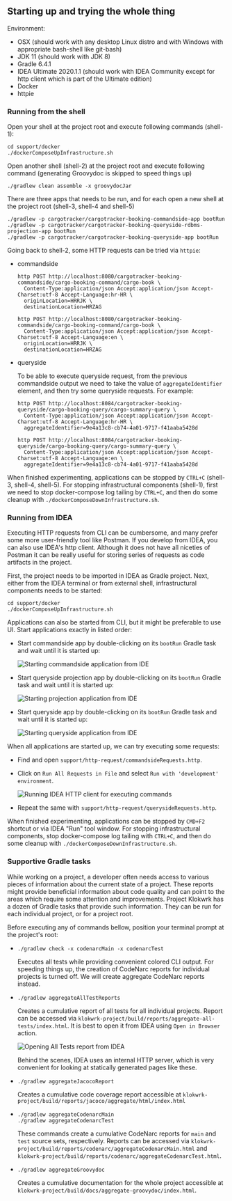 ## Starting up and trying the whole thing
Environment:
- OSX (should work with any desktop Linux distro and with Windows with appropriate bash-shell like git-bash)
- JDK 11 (should work with JDK 8)
- Gradle 6.4.1
- IDEA Ultimate 2020.1.1 (should work with IDEA Community except for http client which is part of the Ultimate edition)
- Docker
- httpie

### Running from the shell
Open your shell at the project root and execute following commands (shell-1):

    cd support/docker
    ./dockerComposeUpInfrastructure.sh

Open another shell (shell-2) at the project root and execute following command (generating Groovydoc is skipped to speed things up)

    ./gradlew clean assemble -x groovydocJar

There are three apps that needs to be run, and for each open a new shell at the project root (shell-3, shell-4 and shell-5)

    ./gradlew -p cargotracker/cargotracker-booking-commandside-app bootRun
    ./gradlew -p cargotracker/cargotracker-booking-queryside-rdbms-projection-app bootRun
    ./gradlew -p cargotracker/cargotracker-booking-queryside-app bootRun

Going back to shell-2, some HTTP requests can be tried via `httpie`:
- commandside

      http POST http://localhost:8080/cargotracker-booking-commandside/cargo-booking-command/cargo-book \
        Content-Type:application/json Accept:application/json Accept-Charset:utf-8 Accept-Language:hr-HR \
        originLocation=HRRJK \
        destinationLocation=HRZAG

      http POST http://localhost:8080/cargotracker-booking-commandside/cargo-booking-command/cargo-book \
        Content-Type:application/json Accept:application/json Accept-Charset:utf-8 Accept-Language:en \
        originLocation=HRRJK \
        destinationLocation=HRZAG

- queryside

    To be able to execute queryside request, from the previous commandside output we need to take the value of `aggregateIdentifier` element, and then try some queryside requests. For example:

      http POST http://localhost:8084/cargotracker-booking-queryside/cargo-booking-query/cargo-summary-query \
        Content-Type:application/json Accept:application/json Accept-Charset:utf-8 Accept-Language:hr-HR \
        aggregateIdentifier=9e4a13c8-cb74-4a01-9717-f41aaba5428d

      http POST http://localhost:8084/cargotracker-booking-queryside/cargo-booking-query/cargo-summary-query \
        Content-Type:application/json Accept:application/json Accept-Charset:utf-8 Accept-Language:en \
        aggregateIdentifier=9e4a13c8-cb74-4a01-9717-f41aaba5428d


When finished experimenting, applications can be stopped by `CTRL+C` (shell-3, shell-4, shell-5). For stopping infrastructural components (shell-1), first we need to stop docker-compose log tailing
by `CTRL+C`, and then do some cleanup with `./dockerComposeDownInfrastructure.sh`.

### Running from IDEA
Executing HTTP requests from CLI can be cumbersome, and many prefer some more user-friendly tool like Postman. If you develop from IDEA, you can also use IDEA's http client. Although it does not have
all niceties of Postman it can be really useful for storing series of requests as code artifacts in the project.

First, the project needs to be imported in IDEA as Gradle project. Next, either from the IDEA terminal or from external shell, infrastructural components needs to be started:

    cd support/docker
    ./dockerComposeUpInfrastructure.sh

Applications can also be started from CLI, but it might be preferable to use UI. Start applications exactly in listed order:
- Start commandside app by double-clicking on its `bootRun` Gradle task and wait until it is started up:

    ![Starting commandside application from IDE](images/startingUp/01-startup-01-commandside-bootRun.jpg "Starting commandside application from IDE")

- Start queryside projection app by double-clicking on its `bootRun` Gradle task and wait until it is started up:

    ![Starting projection application from IDE](images/startingUp/01-startup-02-queryside-projection-bootRun.jpg "Starting projection application from IDE")

- Start queryside app by double-clicking on its `bootRun` Gradle task and wait until it is started up:

    ![Starting queryside application from IDE](images/startingUp/01-startup-03-queryside-bootRun.jpg "Starting queryside application from IDE")

When all applications are started up, we can try executing some requests:
- Find and open `support/http-request/commandsideRequests.http`.
- Click on `Run All Requests in File` and select `Run with 'development' environment`.

    ![Running IDEA HTTP client for executing commands](images/startingUp/01-startup-04-commandside-httpClient.jpg "Running IDEA HTTP client for executing commands")

- Repeat the same with `support/http-request/querysideRequests.http`.

When finished experimenting, applications can be stopped by `CMD+F2` shortcut or via IDEA "Run" tool window. For stopping infrastructural components, stop docker-compose log tailing with `CTRL+C`,
and then do some cleanup with `./dockerComposeDownInfrastructure.sh`.

### Supportive Gradle tasks
While working on a project, a developer often needs access to various pieces of information about the current state of a project. These reports might provide beneficial information about code quality
and can point to the areas which require some attention and improvements. Project Klokwrk has a dozen of Gradle tasks that provide such information. They can be run for each individual project, or
for a project root.

Before executing any of commands bellow, position your terminal prompt at the project's root:


- `./gradlew check -x codenarcMain -x codenarcTest`

  Executes all tests while providing convenient colored CLI output. For speeding things up, the creation of CodeNarc reports for individual projects is turned off. We will create aggregate CodeNarc
  reports instead.

- `./gradlew aggregateAllTestReports`

  Creates a cumulative report of all tests for all individual projects. Report can be accessed via `klokwrk-project/build/reports/aggregate-all-tests/index.html`. It is best to open it from IDEA
  using `Open in Browser` action.

  ![Opening All Tests report from IDEA](images/startingUp/01-startup-05-open-allTests-report.jpg "Opening All Tests report from IDEA")

  Behind the scenes, IDEA uses an internal HTTP server, which is very convenient for looking at statically generated pages like these.

- `./gradlew aggregateJacocoReport`

  Creates a cumulative code coverage report accessible at `klokwrk-project/build/reports/jacoco/aggregate/html/index.html`

- `./gradlew aggregateCodenarcMain`<br/>
  `./gradlew aggregateCodenarcTest`

  These commands create a cumulative CodeNarc reports for `main` and `test` source sets, respectively. Reports can be accessed via `klokwrk-project/build/reports/codenarc/aggregateCodenarcMain.html`
  and `klokwrk-project/build/reports/codenarc/aggregateCodenarcTest.html`.

- `./gradlew aggregateGroovydoc`

  Creates a cumulative documentation for the whole project accessible at `klokwrk-project/build/docs/aggregate-groovydoc/index.html`.
